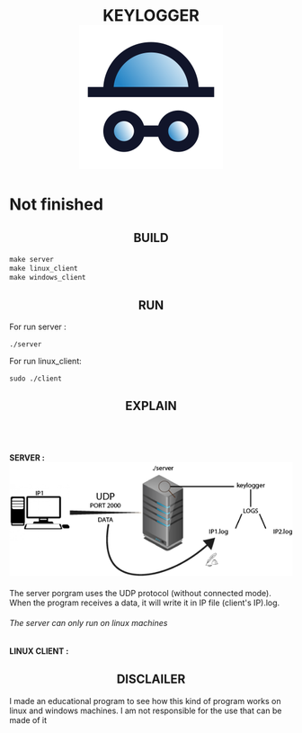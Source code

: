 
<h1 align="center">
  KEYLOGGER
  <br>
  <img src="images/keylogger.png" alt="Key loger Logo" width="256">
  <br>
</h1>

# Not finished

<div align="center">
 <h2>BUILD</H2>
</div>

```
make server
make linux_client
make windows_client
```

<div align="center">
 <h2>RUN</H2>
</div>

For run server :
```
./server
```
For run linux_client:
```
sudo ./client
```

<div align="center">
 <h2>EXPLAIN</H2>
 <br>
  
 </br>
</div>

<h4>
SERVER :
  <div align="center">
    <img src="images/server_explain.png" alt="Key loger Logo">
  </div>
</h4>
The server porgram uses the UDP protocol (without connected mode).
When the program receives a data, it will write it in IP file (client's IP).log.

###### The server can only run on linux machines

<h4>
LINUX CLIENT :
</h4>

<div align="center">
 <h2>DISCLAILER</H2>
</div>
I made an educational program to see how this kind of program works on linux and windows machines. I am not responsible for the use that can be made of it